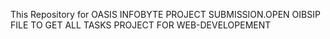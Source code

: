 This Repository for OASIS INFOBYTE PROJECT SUBMISSION.OPEN OIBSIP FILE TO GET ALL TASKS PROJECT FOR WEB-DEVELOPEMENT
